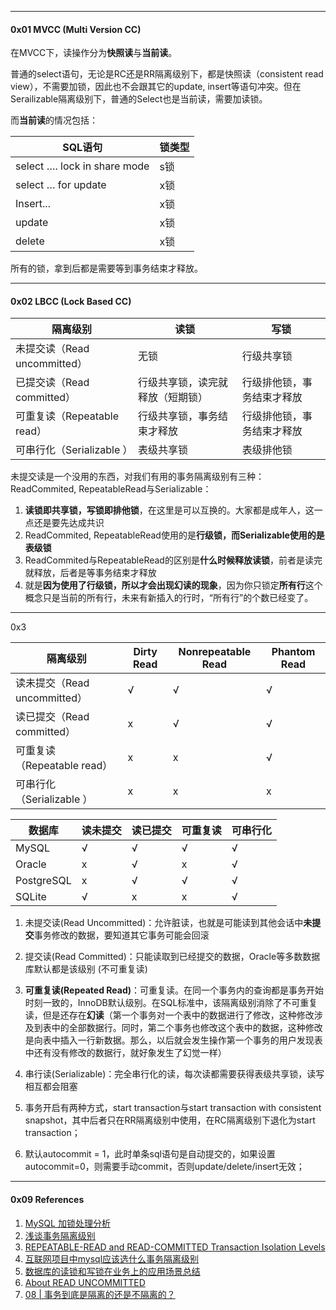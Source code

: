

---

#### 0x01  MVCC (Multi Version CC)



在MVCC下，读操作分为**快照读**与**当前读**。

普通的select语句，无论是RC还是RR隔离级别下，都是快照读（consistent read view），不需要加锁，因此也不会跟其它的update, insert等语句冲突。但在Serailizable隔离级别下，普通的Select也是当前读，需要加读锁。

而**当前读**的情况包括：

| SQL语句                      | 锁类型 |
| ---------------------------- | ------ |
| select …. lock in share mode | s锁    |
| select … for update          | x锁    |
| Insert...                    | x锁    |
| update                       | x锁    |
| delete                       | x锁    |

所有的锁，拿到后都是需要等到事务结束才释放。



----

#### 0x02 LBCC (Lock Based CC)



| 隔离级别                     | 读锁                             | 写锁                       |
| ---------------------------- | -------------------------------- | -------------------------- |
| 未提交读（Read uncommitted） | 无锁                             | 行级共享锁                 |
| 已提交读（Read committed）   | 行级共享锁，读完就释放（短期锁） | 行级排他锁，事务结束才释放 |
| 可重复读（Repeatable read）  | 行级共享锁，事务结束才释放       | 行级排他锁，事务结束才释放 |
| 可串行化（Serializable ）    | 表级共享锁                       | 表级排他锁                 |



未提交读是一个没用的东西，对我们有用的事务隔离级别有三种：ReadCommited, RepeatableRead与Serializable：

1. **读锁即共享锁，写锁即排他锁**，在这里是可以互换的。大家都是成年人，这一点还是要先达成共识
2. ReadCommited, RepeatableRead使用的是**行级锁，而Serializable使用的是表级锁**
3. ReadCommited与RepeatableRead的区别是**什么时候释放读锁**，前者是读完就释放，后者是等事务结束才释放
4. 就是**因为使用了行级锁，所以才会出现幻读的现象**，因为你只锁定**所有行**这个概念只是当前的所有行，未来有新插入的行时，“所有行”的个数已经变了。



----

0x3 

| 隔离级别                     | Dirty Read | Nonrepeatable Read | Phantom Read |
| ---------------------------- | ---------- | ------------------ | ------------ |
| 读未提交（Read uncommitted） | √          | √                  | √            |
| 读已提交（Read committed）   | x          | √                  | √            |
| 可重复读（Repeatable read）  | x          | x                  | √            |
| 可串行化（Serializable ）    | x          | x                  | x            |



| 数据库     | 读未提交 | 读已提交 | 可重复读 | 可串行化 |
| ---------- | -------- | -------- | -------- | -------- |
| MySQL      | √        | √        | √        | √        |
| Oracle     | x        | √        | x        | √        |
| PostgreSQL | x        | √        | √        | √        |
| SQLite     | √        | x        | x        | √        |



1. 未提交读(Read Uncommitted)：允许脏读，也就是可能读到其他会话中**未提交**事务修改的数据，要知道其它事务可能会回滚
2. 提交读(Read Committed)：只能读取到已经提交的数据，Oracle等多数数据库默认都是该级别 (不可重复读)
3. **可重复读(Repeated Read)**：可重复读。在同一个事务内的查询都是事务开始时刻一致的，InnoDB默认级别。在SQL标准中，该隔离级别消除了不可重复读，但是还存在**幻读**（第一个事务对一个表中的数据进行了修改，这种修改涉及到表中的全部数据行。同时，第二个事务也修改这个表中的数据，这种修改是向表中插入一行新数据。那么，以后就会发生操作第一个事务的用户发现表中还有没有修改的数据行，就好象发生了幻觉一样）
4. 串行读(Serializable)：完全串行化的读，每次读都需要获得表级共享锁，读写相互都会阻塞



1. 事务开启有两种方式，start transaction与start transaction with consistent snapshot，其中后者只在RR隔离级别中使用，在RC隔离级别下退化为start transaction；
2. 默认autocommit = 1，此时单条sql语句是自动提交的，如果设置autocommit=0，则需要手动commit，否则update/delete/insert无效；



---

#### 0x09 References

1. [MySQL 加锁处理分析]([http://hedengcheng.com/?p=771](http://hedengcheng.com/?p=771))
2. [浅谈事务隔离级别](https://zhuanlan.zhihu.com/p/34742600)
3. [REPEATABLE-READ and READ-COMMITTED Transaction Isolation Levels](https://www.percona.com/blog/2012/08/28/differences-between-read-committed-and-repeatable-read-transaction-isolation-levels/)
4. [互联网项目中mysql应该选什么事务隔离级别](https://zhuanlan.zhihu.com/p/59061106)
5. [数据库的读锁和写锁在业务上的应用场景总结](https://www.cnblogs.com/itZhy/p/8417763.html)
6. [About READ UNCOMMITTED](https://falseisnotnull.wordpress.com/2018/02/06/about-read-uncommitted/)
7. [08 | 事务到底是隔离的还是不隔离的？](https://time.geekbang.org/column/article/70562)

